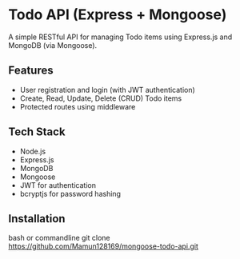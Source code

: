 # Todo API (Express + Mongoose)

A simple RESTful API for managing Todo items using Express.js and MongoDB (via Mongoose).

## Features

- User registration and login (with JWT authentication)
- Create, Read, Update, Delete (CRUD) Todo items
- Protected routes using middleware

## Tech Stack

- Node.js
- Express.js
- MongoDB
- Mongoose
- JWT for authentication
- bcryptjs for password hashing

## Installation

bash or commandline
git clone https://github.com/Mamun128169/mongoose-todo-api.git
